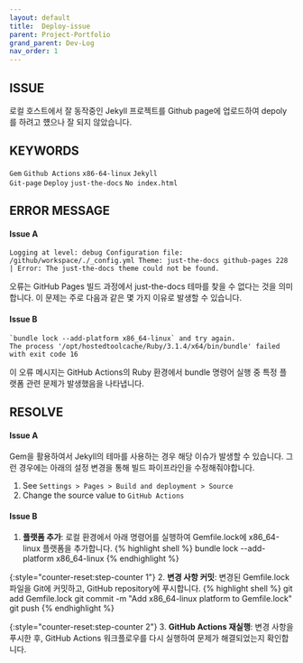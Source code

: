 ```yaml
---
layout: default
title:  Deploy-issue
parent: Project-Portfolio
grand_parent: Dev-Log
nav_order: 1
---
```


## **ISSUE**
로컬 호스트에서 잘 동작중인 Jekyll 프로젝트를 Github page에 업로드하여 depoly를 하려고 헀으나 잘 되지 않았습니다.

## **KEYWORDS**
`Gem` `Github Actions` `x86-64-linux` `Jekyll` <br>
`Git-page` `Deploy` `just-the-docs` `No index.html`

## **ERROR MESSAGE**

#### **Issue A**
```
Logging at level: debug Configuration file: /github/workspace/./_config.yml Theme: just-the-docs github-pages 228 | Error: The just-the-docs theme could not be found. 
```
오류는 GitHub Pages 빌드 과정에서 just-the-docs 테마를 찾을 수 없다는 것을 의미합니다. 이 문제는 주로 다음과 같은 몇 가지 이유로 발생할 수 있습니다.

#### **Issue B**
```
`bundle lock --add-platform x86_64-linux` and try again. 
The process '/opt/hostedtoolcache/Ruby/3.1.4/x64/bin/bundle' failed with exit code 16
```
이 오류 메시지는 GitHub Actions의 Ruby 환경에서 bundle 명령어 실행 중 특정 플랫폼 관련 문제가 발생했음을 나타냅니다.

## **RESOLVE**

#### **Issue A**
Gem을 활용하여서 Jekyll의 테마를 사용하는 경우 해당 이슈가 발생할 수 있습니다. 그런 경우에는 아래의 설정 변경을 통해 
빌드 파이프라인을 수정해줘야합니다.
1. See `Settings > Pages > Build and deployment > Source`
2. Change the source value to `GitHub Actions`


#### **Issue B**
1. **플랫폼 추가**: 로컬 환경에서 아래 명령어를 실행하여 Gemfile.lock에 x86_64-linux 플랫폼을 추가합니다.
    {% highlight shell %}
bundle lock --add-platform x86_64-linux
{% endhighlight %}

{:style="counter-reset:step-counter 1"}
2. **변경 사항 커밋**: 변경된 Gemfile.lock 파일을 Git에 커밋하고, GitHub repository에 푸시합니다.
    {% highlight shell %}
git add Gemfile.lock
git commit -m "Add x86_64-linux platform to Gemfile.lock"
git push
{% endhighlight %}

{:style="counter-reset:step-counter 2"}
3. **GitHub Actions 재실행**: 변경 사항을 푸시한 후, GitHub Actions 워크플로우를 다시 실행하여 문제가 해결되었는지 확인합니다.